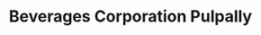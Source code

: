 ---
title: "Beverages Corporation Pulpally"
url: /pulpally/beverages-corporation-pulpally/
shop: Getränke
---